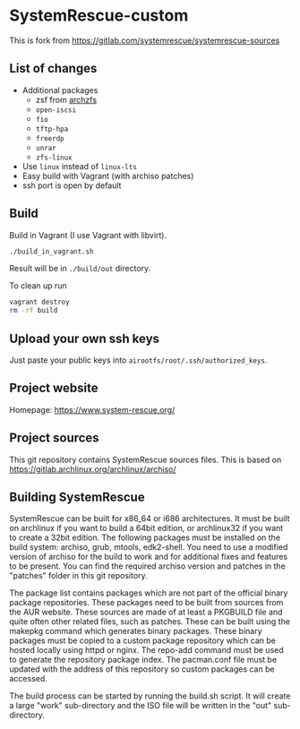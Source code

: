 # SystemRescue-custom

This is fork from https://gitlab.com/systemrescue/systemrescue-sources

## List of changes

 - Additional packages
   - zsf from [archzfs](https://github.com/archzfs/archzfs)
   - `open-iscsi`
   - `fio`
   - `tftp-hpa`
   - `freerdp`
   - `unrar`
   - `zfs-linux`
 - Use `linux` instead of `linux-lts`
 - Easy build with Vagrant (with archiso patches)
 - ssh port is open by default

## Build

Build in Vagrant (I use Vagrant with libvirt).
```bash
./build_in_vagrant.sh
```

Result will be in `./build/out` directory.

To clean up run
```bash
vagrant destroy
rm -rf build
```

## Upload your own ssh keys

Just paste your public keys into `airootfs/root/.ssh/authorized_keys`.

## Project website
Homepage: https://www.system-rescue.org/

## Project sources
This git repository contains SystemRescue sources files. This is based on
https://gitlab.archlinux.org/archlinux/archiso/

## Building SystemRescue
SystemRescue can be built for x86_64 or i686 architectures. It must be built
on archlinux if you want to build a 64bit edition, or archlinux32 if you want
to create a 32bit edition. The following packages must be installed on the
build system: archiso, grub, mtools, edk2-shell. You need to use a modified
version of archiso for the build to work and for additional fixes and features
to be present. You can find the required archiso version and patches in the
"patches" folder in this git repository.

The package list contains packages which are not part of the official binary
package repositories. These packages need to be built from sources from the AUR
website. These sources are made of at least a PKGBUILD file and quite often
other related files, such as patches. These can be built using the makepkg
command which generates binary packages. These binary packages must be copied to
a custom package repository which can be hosted locally using httpd or nginx.
The repo-add command must be used to generate the repository package index.
The pacman.conf file must be updated with the address of this repository so
custom packages can be accessed.

The build process can be started by running the build.sh script. It will create
a large "work" sub-directory and the ISO file will be written in the "out"
sub-directory.
